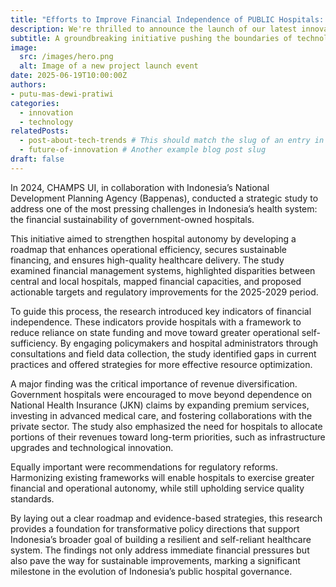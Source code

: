 ```yaml
---
title: "Efforts to Improve Financial Independence of PUBLIC Hospitals: Recommendations for Policy Improvement"
description: We're thrilled to announce the launch of our latest innovative project, set to revolutionize the industry.
subtitle: A groundbreaking initiative pushing the boundaries of technology.
image:
  src: /images/hero.png
  alt: Image of a new project launch event
date: 2025-06-19T10:00:00Z
authors:
- putu-mas-dewi-pratiwi
categories:
  - innovation
  - technology
relatedPosts:
  - post-about-tech-trends # This should match the slug of an entry in your 'blogs' collection
  - future-of-innovation # Another example blog post slug
draft: false
---
```


In 2024, CHAMPS UI, in collaboration with Indonesia’s National Development Planning Agency (Bappenas), conducted a strategic study to address one of the most pressing challenges in Indonesia’s health system: the financial sustainability of government-owned hospitals.

This initiative aimed to strengthen hospital autonomy by developing a roadmap that enhances operational efficiency, secures sustainable financing, and ensures high-quality healthcare delivery. The study examined financial management systems, highlighted disparities between central and local hospitals, mapped financial capacities, and proposed actionable targets and regulatory improvements for the 2025-2029 period.

To guide this process, the research introduced key indicators of financial independence. These indicators provide hospitals with a framework to reduce reliance on state funding and move toward greater operational self-sufficiency. By engaging policymakers and hospital administrators through consultations and field data collection, the study identified gaps in current practices and offered strategies for more effective resource optimization.

A major finding was the critical importance of revenue diversification. Government hospitals were encouraged to move beyond dependence on National Health Insurance (JKN) claims by expanding premium services, investing in advanced medical care, and fostering collaborations with the private sector. The study also emphasized the need for hospitals to allocate portions of their revenues toward long-term priorities, such as infrastructure upgrades and technological innovation.

Equally important were recommendations for regulatory reforms. Harmonizing existing frameworks will enable hospitals to exercise greater financial and operational autonomy, while still upholding service quality standards.

By laying out a clear roadmap and evidence-based strategies, this research provides a foundation for transformative policy directions that support Indonesia’s broader goal of building a resilient and self-reliant healthcare system. The findings not only address immediate financial pressures but also pave the way for sustainable improvements, marking a significant milestone in the evolution of Indonesia’s public hospital governance.

